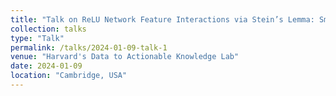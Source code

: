 ```yaml
---
title: "Talk on ReLU Network Feature Interactions via Stein’s Lemma: SmoothHess"
collection: talks
type: "Talk"
permalink: /talks/2024-01-09-talk-1
venue: "Harvard's Data to Actionable Knowledge Lab"
date: 2024-01-09
location: "Cambridge, USA"
---
```

